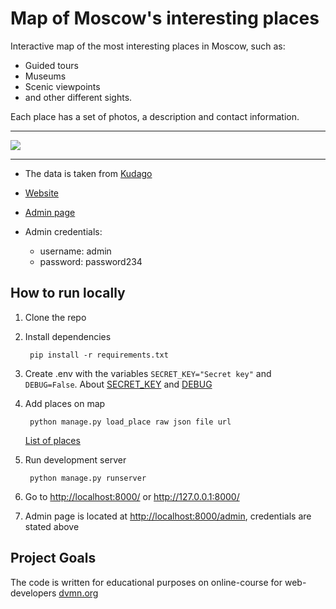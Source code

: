 # Map of Moscow's interesting places

Interactive map of the most interesting places in Moscow, such as: 

- Guided tours 
- Museums 
- Scenic viewpoints 
- and other different sights.

Each place has a set of photos, a description and contact information.

---

<img src="screenshots/readme.gif">

---
- The data is taken from [Kudago](https://kudago.com/msk/)

- [Website](http://kozyrsergey.pythonanywhere.com/)

- [Admin page](http://kozyrsergey.pythonanywhere.com/admin)

- Admin credentials:
    - username: admin
    - password: password234


## How to run locally
1. Clone the repo

1. Install dependencies 

        pip install -r requirements.txt

1. Create .env with the variables `SECRET_KEY="Secret key"` and `DEBUG=False`. About [SECRET_KEY](https://docs.djangoproject.com/en/3.1/ref/settings/#secret-key) and [DEBUG](https://docs.djangoproject.com/en/3.1/ref/settings/#debug)

1. Add places on map 

        python manage.py load_place raw json file url

    [List of places](https://github.com/devmanorg/where-to-go-places/tree/master/places)

1. Run development server

        python manage.py runserver

1. Go to <http://localhost:8000/> or <http://127.0.0.1:8000/>

1. Admin page is located at  <http://localhost:8000/admin>, credentials are stated above

## Project Goals
The code is written for educational purposes on online-course for web-developers [dvmn.org](dvmn.org)